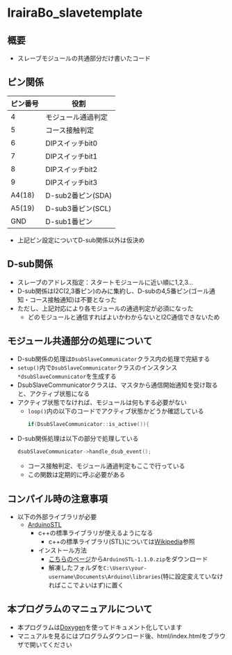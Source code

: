 # IrairaBo_slavetemplate

## 概要

- スレーブモジュールの共通部分だけ書いたコード  

## ピン関係

|ピン番号|役割|
|-|-|
|4|モジュール通過判定|
|5|コース接触判定|
|6|DIPスイッチbit0|
|7|DIPスイッチbit1|
|8|DIPスイッチbit2|
|9|DIPスイッチbit3|
|A4(18)|D-sub2番ピン(SDA)|
|A5(19)|D-sub3番ピン(SCL)|
|GND|D-sub1番ピン|

- 上記ピン設定についてD-sub関係以外は仮決め

## D-sub関係

- スレーブのアドレス指定：スタートモジュールに近い順に1,2,3...  
- D-sub関係はI2C(2,3番ピン)のみに集約し、D-subの4,5番ピン(ゴール通知・コース接触通知)は不要となった
- ただし、上記対応により各モジュールの通過判定が必須になった
  - どのモジュールと通信すればよいかわからないとI2C通信できないため

## モジュール共通部分の処理について

- D-sub関係の処理は`DsubSlaveCommunicator`クラス内の処理で完結する
- `setup()`内で`DsubSlaveCommunicator`クラスのインスタンス`*dsubSlaveCommunicator`を生成する
- DsubSlaveCommunicatorクラスは、マスタから通信開始通知を受け取ると、アクティブ状態になる
- アクティブ状態でなければ、モジュールは何もする必要がない
  - `loop()`内の以下のコードでアクティブ状態かどうか確認している
    ```c++
    if(DsubSlaveCommunicator::is_active()){
    ```
- D-sub関係処理は以下の部分で処理している
  ```c++
  dsubSlaveCommunicator->handle_dsub_event();
  ```
  - コース接触判定、モジュール通過判定もここで行っている
  - この関数は定期的に呼ぶ必要がある

## コンパイル時の注意事項

- 以下の外部ライブラリが必要
  - [ArduinoSTL](https://www.arduinolibraries.info/libraries/arduino-stl)
    - c++の標準ライブラリが使えるようになる
      - c++の標準ライブラリ(STL)については[Wikipedia](https://ja.wikipedia.org/wiki/Standard_Template_Library)参照
    - インストール方法
      - [こちらのページ](https://www.arduinolibraries.info/libraries/arduino-stl)から`ArduinoSTL-1.1.0.zip`をダウンロード
      - 解凍したフォルダを`C:\Users\your-username\Documents\Arduino\libraries`(特に設定変えていなければここでよいはず)に置く

## 本プログラムのマニュアルについて
- 本プログラムは[Doxygen](http://www.doxygen.nl/index.html)を使ってドキュメント化しています
- マニュアルを見るにはプログラムダウンロード後、html/index.htmlをブラウザで開いてください
